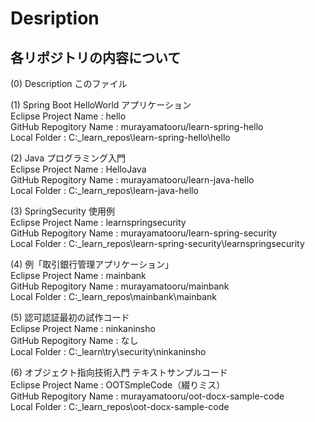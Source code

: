 # Desription
## 各リポジトリの内容について

(0) Description 
このファイル

(1) Spring Boot HelloWorld アプリケーション  
Eclipse Project Name : hello  
GitHub Repogitory Name : murayamatooru/learn-spring-hello  
Local Folder : C:\_learn_repos\learn-spring-hello\hello  

(2) Java プログラミング入門  
Eclipse Project Name : HelloJava  
GitHub Repogitory Name : murayamatooru/learn-java-hello  
Local Folder : C:\_learn_repos\learn-java-hello  

(3) SpringSecurity 使用例  
Eclipse Project Name : learnspringsecurity  
GitHub Repogitory Name : murayamatooru/learn-spring-security  
Local Folder : C:\_learn_repos\learn-spring-security\learnspringsecurity  

(4) 例「取引銀行管理アプリケーション」  
Eclipse Project Name : mainbank  
GitHub Repogitory Name : murayamatooru/mainbank  
Local Folder : C:\_learn_repos\mainbank\mainbank  

(5) 認可認証最初の試作コード  
Eclipse Project Name : ninkaninsho  
GitHub Repogitory Name : なし  
Local Folder : C:\_learn\try\security\ninkaninsho  

(6) オブジェクト指向技術入門 テキストサンプルコード  
Eclipse Project Name : OOTSmpleCode（綴りミス）  
GitHub Repogitory Name : murayamatooru/oot-docx-sample-code  
Local Folder : C:\_learn_repos\oot-docx-sample-code  
